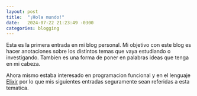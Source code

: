 ```yaml
---
layout: post
title:  "¡Hola mundo!"
date:   2024-07-22 21:23:49 -0300
categories: blogging
---
```


Esta es la primera entrada en mi blog personal. Mi objetivo con este blog es hacer anotaciones sobre los distintos temas que vaya estudiando o investigando. Tambien es una forma de poner en palabras ideas que tenga en mi cabeza.

Ahora mismo estaba interesado en programacion funcional y en el lenguaje [Elixir](https://elixir-lang.org/) por lo que mis siguientes entradas seguramente sean referidas a esta tematica.

